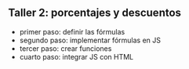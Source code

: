

## Taller 2: porcentajes y descuentos

- primer paso: definir las fórmulas
- segundo paso: implementar fórmulas en JS
- tercer paso: crear funciones
- cuarto paso: integrar JS con HTML
